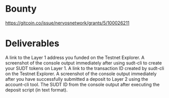 # Bounty
https://gitcoin.co/issue/nervosnetwork/grants/5/100026211
# Deliverables
A link to the Layer 1 address you funded on the Testnet Explorer.
A screenshot of the console output immediately after using sudt-cli to create your SUDT tokens on Layer 1.
A link to the transaction ID created by sudt-cli on the Testnet Explorer.
A screenshot of the console output immediately after you have successfully submitted a deposit to Layer 2 using the account-cli tool.
The SUDT ID from the console output after executing the deposit script (in text format).

